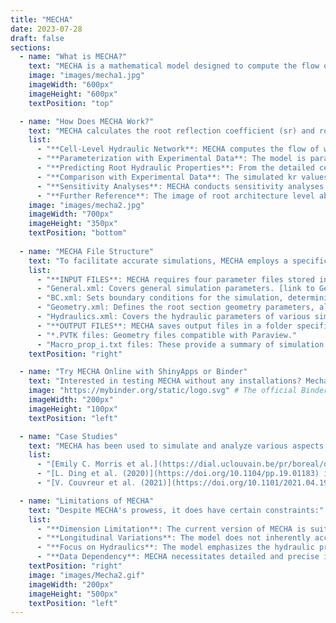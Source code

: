 ```yaml
---
title: "MECHA"
date: 2023-07-28
draft: false
sections:
  - name: "What is MECHA?"
    text: "MECHA is a mathematical model designed to compute the flow of water through various parts of individual cells in a complete root cross-section. This includes the cell walls, membranes, and plasmodesmata. The model takes into account detailed root anatomical descriptions and a minimal set of cell-level hydraulic properties. It uses experimental data on the permeability of cell walls, membranes, and plasmodesmata. The model also considers hydraulic principles at both the cell and root segment scales. Dive deeper into MECHA by visiting its [official site](https://mecharoot.github.io/)."
    image: "images/mecha1.jpg"
    imageWidth: "600px"    
    imageHeight: "600px"  
    textPosition: "top"

  - name: "How Does MECHA Work?"
    text: "MECHA calculates the root reflection coefficient (sr) and root radial hydraulic conductivity (kr) by combining root anatomical data with cell hydraulic properties. It simulates water flow at the cellular level, resulting in kr predictions that align with experimental findings. MECHA seamlessly transitions from cell-level hydraulics to the broader root cross-section, offering an in-depth view of water transport in roots. Here's a breakdown of how kr of roots are computed in MECHA:"
    list:
      - "**Cell-Level Hydraulic Network**: MECHA computes the flow of water through the walls, membranes, and plasmodesmata of each individual cell throughout a complete root cross-section. This detailed hydraulic network at the cell level provides the foundation for upscaling."
      - "**Parameterization with Experimental Data**: The model is parameterized using experimental cell-scale hydraulic properties. These properties include:Conductivity of plasma membranes (Lp), Conductivity of cell walls (kw), and Conductance of plasmodesmata (KPD)"
      - "**Predicting Root Hydraulic Properties**: From the detailed cell-level computations, MECHA predicts the root reflection coefficient (sr) and root radial hydraulic conductivity (kr) for the root cylinder approach used in plant-scale models. This prediction connects hydraulic theories across scales. "
      - "**Comparison with Experimental Data**: The simulated kr values from MECHA fall within the range of measured kr values for maize roots. The model's predictions are validated by comparing them with experimental data from literature."
      - "**Sensitivity Analyses**: MECHA conducts sensitivity analyses to quantify the impact of various cell hydraulic properties on kr. For instance, the model assesses the sensitivity of kr to the permeability of cortex cells (Lp) and other parameters."
      - "**Further Reference**: The image of root architecture level above as well as Mecha working details was taken from the following [publication.](https://doi.org/10.1002/pld3.334)"
    image: "images/mecha2.jpg"
    imageWidth: "700px"
    imageHeight: "350px"
    textPosition: "bottom"  
    
  - name: "MECHA File Structure"
    text: "To facilitate accurate simulations, MECHA employs a specific file structure. Familiarizing yourself with this structure can optimize your usage of the model."
    list:
      - "**INPUT FILES**: MECHA requires four parameter files stored in the /in folder:"
      - "General.xml: Covers general simulation parameters. [link to General.xml](https://github.com/MECHARoot/MECHA/blob/master/in/General.xml)"
      - "BC.xml: Sets boundary conditions for the simulation, determining if the soil is dry, wet, or partially in contact with the root. [Link to BC.xml](https://github.com/MECHARoot/MECHA/blob/master/in/BC.xml)"
      - "Geometry.xml: Defines the root section geometry parameters, allowing you to select the root section for the simulation.[Link to Geometry.xml](https://github.com/MECHARoot/MECHA/blob/master/in/Maize1_Geometry.xml)"
      - "Hydraulics.xml: Covers the hydraulic parameters of various simulation variables.[Link to Hydraulics.xml](https://github.com/MECHARoot/MECHA/blob/master/in/Hydraulics.xml)"
      - "**OUTPUT FILES**: MECHA saves output files in a folder specified in the General.xml input file, under the Output tag. These files include:"
      - "*.PVTK files: Geometry files compatible with Paraview."
      - "Macro_prop_i.txt files: These provide a summary of simulation results, incorporating the radial data (**root reflection coefficient and root radial hydraulic conductivity**)."
    textPosition: "right"

  - name: "Try MECHA Online with ShinyApps or Binder"
    text: "Interested in testing MECHA without any installations? Mecha [team](/Phenorob-DAA/members/) have the perfect solution for you – [ShinyApps](https://plantmodelling.shinyapps.io/mecha/) and [Binder](https://mybinder.org/v2/gh/HeymansAdrien/GranarMecha/main). In just one click, immerse yourself in an interactive environment, exploring the code and data of this model."
    image: "https://mybinder.org/static/logo.svg" # The official Binder logo
    imageWidth: "200px"
    imageHeight: "100px"
    textPosition: "left"   

  - name: "Case Studies"
    text: "MECHA has been used to simulate and analyze various aspects of plant growth and soil interactions in numerous studies:"
    list:
      - "[Emily C. Morris et al.](https://dial.uclouvain.be/pr/boreal/object/boreal%3A198453/datastream/PDF_01/view) utilized the MECHA model to simulate and analyze the asymmetric movement of water within plant roots. This enabled them to understand how variations in water availability on different sides of a root influence the development and positioning of lateral roots, a phenomenon known as hydropatterning."
      - "[L. Ding et al. (2020)](https://doi.org/10.1104/pp.19.01183) investigated how changes in a specific water channel protein in maize roots affect the plant's ability to absorb and transport water. They used the MECHA model to better understand these effects, revealing insights into how water moves through different parts of the root and how this movement influences the plant's overall water uptake and growth."
      - "[V. Couvreur et al. (2021)](https://doi.org/10.1101/2021.04.19.439789) resolved a longstanding enigma in plant physiology using the MECHA model. They demonstrated how water can move against expected water potential gradients in plant roots, a phenomenon previously unexplained. Their work revealed the crucial role of solute concentration gradients in facilitating this unexpected water movement, thereby reshaping our understanding of plant water uptake and transport mechanisms."

  - name: "Limitations of MECHA"
    text: "Despite MECHA's prowess, it does have certain constraints:"
    list:
      - "**Dimension Limitation**: The current version of MECHA is suitable for addressing questions of water flow in root segments with little variation along the longitudinal axis in terms of hydraulic properties. This means it's primarily designed for root segments that don't have significant changes in hydraulic properties along their length, such as the distal differentiated 10 cm of maize roots grown in hydroponics, excluding the elongation zone."
      - "**Longitudinal Variations**: The model does not inherently account for longitudinal variations of hydraulic properties or root environment."
      - "**Focus on Hydraulics**: The model emphasizes the hydraulic properties of cells, potentially overlooking other environmental factors impacting plant water relations."
      - "**Data Dependency**: MECHA necessitates detailed and precise input data, incorporating assumptions that might not encompass the intricacies of real-world processes. The illustrations in the study focus on a limited number of default, high, and low parameter values from the literature. Although a wide range of cell hydraulic parameter values were tested, there might be limitations in capturing the full range of possible hydraulic behaviors in all root types."
    textPosition: "right"
    image: "images/Mecha2.gif"
    imageWidth: "200px"    
    imageHeight: "500px"  
    textPosition: "left"
---
```

